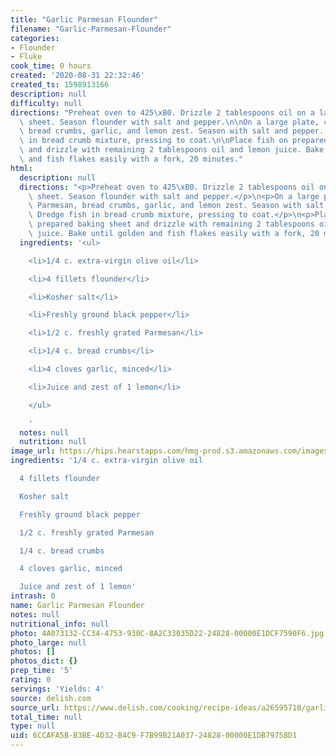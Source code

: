 ```yaml
---
title: "Garlic Parmesan Flounder"
filename: "Garlic-Parmesan-Flounder"
categories:
- Flounder
- Fluke
cook_time: 0 hours
created: '2020-08-31 22:32:46'
created_ts: 1598913166
description: null
difficulty: null
directions: "Preheat oven to 425\xB0. Drizzle 2 tablespoons oil on a large baking\
  \ sheet. Season flounder with salt and pepper.\n\nOn a large plate, combine Parmesan,\
  \ bread crumbs, garlic, and lemon zest. Season with salt and pepper. Dredge fish\
  \ in bread crumb mixture, pressing to coat.\n\nPlace fish on prepared baking sheet\
  \ and drizzle with remaining 2 tablespoons oil and lemon juice. Bake until golden\
  \ and fish flakes easily with a fork, 20 minutes."
html:
  description: null
  directions: "<p>Preheat oven to 425\xB0. Drizzle 2 tablespoons oil on a large baking\
    \ sheet. Season flounder with salt and pepper.</p>\n<p>On a large plate, combine\
    \ Parmesan, bread crumbs, garlic, and lemon zest. Season with salt and pepper.\
    \ Dredge fish in bread crumb mixture, pressing to coat.</p>\n<p>Place fish on\
    \ prepared baking sheet and drizzle with remaining 2 tablespoons oil and lemon\
    \ juice. Bake until golden and fish flakes easily with a fork, 20 minutes.</p>\n"
  ingredients: '<ul>

    <li>1/4 c. extra-virgin olive oil</li>

    <li>4 fillets flounder</li>

    <li>Kosher salt</li>

    <li>Freshly ground black pepper</li>

    <li>1/2 c. freshly grated Parmesan</li>

    <li>1/4 c. bread crumbs</li>

    <li>4 cloves garlic, minced</li>

    <li>Juice and zest of 1 lemon</li>

    </ul>

    '
  notes: null
  nutrition: null
image_url: https://hips.hearstapps.com/hmg-prod.s3.amazonaws.com/images/garlic-parmesan-flounder-horizontal-1-1551477251.png?crop=0.668xw:1.00xh;0.162xw,0&resize=480:*
ingredients: '1/4 c. extra-virgin olive oil

  4 fillets flounder

  Kosher salt

  Freshly ground black pepper

  1/2 c. freshly grated Parmesan

  1/4 c. bread crumbs

  4 cloves garlic, minced

  Juice and zest of 1 lemon'
intrash: 0
name: Garlic Parmesan Flounder
notes: null
nutritional_info: null
photo: 4A073132-CC34-4753-930C-8A2C33035D22-24828-00000E1DCF7590F6.jpg
photo_large: null
photos: []
photos_dict: {}
prep_time: '5'
rating: 0
servings: 'Yields: 4'
source: delish.com
source_url: https://www.delish.com/cooking/recipe-ideas/a26595710/garlic-parmesan-baked-flounder-recipe/
total_time: null
type: null
uid: 6CCAFA5B-B3BE-4D32-B4C9-F7B99B21A037-24828-00000E1DB79758D1
---
```

